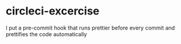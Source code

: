 # circleci-excercise

I put a pre-commit hook that runs prettier before every commit and prettifies the code automatically
